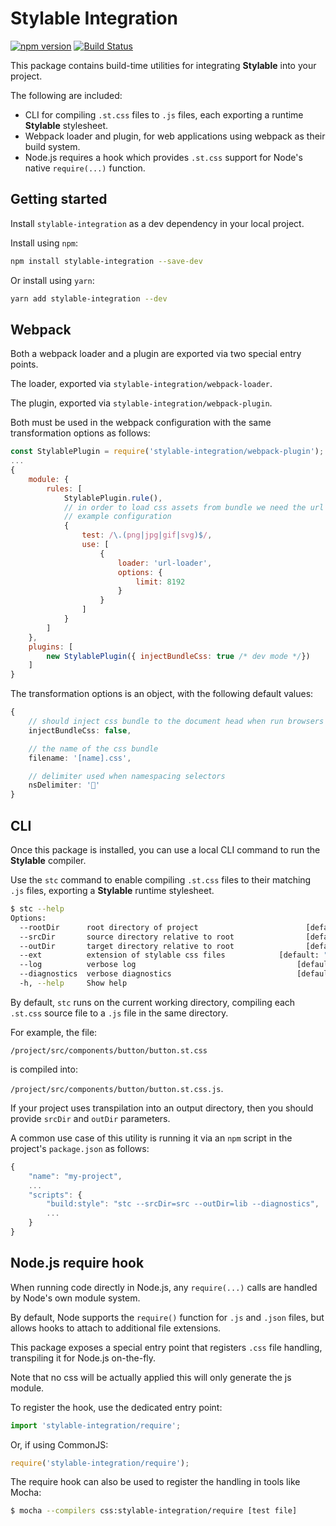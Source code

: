 # Stylable Integration
[![npm version](https://badge.fury.io/js/stylable-integration.svg)](https://www.npmjs.com/package/stylable-integration)
[![Build Status](https://travis-ci.org/wix/stylable-integration.svg?branch=master)](https://travis-ci.org/wix/stylable-integration)

This package contains build-time utilities for integrating **Stylable** into your project.

The following are included:
- CLI for compiling `.st.css` files to `.js` files, each exporting a runtime **Stylable** stylesheet.
- Webpack loader and plugin, for web applications using webpack as their build system.
- Node.js requires a hook which provides `.st.css` support for Node's native `require(...)` function.

## Getting started

Install `stylable-integration` as a dev dependency in your local project.

Install using `npm`:

```bash
npm install stylable-integration --save-dev
```

Or install using `yarn`:

```bash
yarn add stylable-integration --dev
```

## Webpack

Both a webpack loader and a plugin are exported via two special entry points.

The loader, exported via `stylable-integration/webpack-loader`.

The plugin, exported via `stylable-integration/webpack-plugin`.

Both must be used in the webpack configuration with the same transformation options as follows:

```js
const StylablePlugin = require('stylable-integration/webpack-plugin');
...
{
    module: {
        rules: [
            StylablePlugin.rule(),
            // in order to load css assets from bundle we need the url loader configured.
            // example configuration
            {
                test: /\.(png|jpg|gif|svg)$/,
                use: [
                    {
                        loader: 'url-loader',
                        options: {
                            limit: 8192
                        }
                    }
                ]
            }
        ]
    },
    plugins: [
        new StylablePlugin({ injectBundleCss: true /* dev mode */})
    ]
}

```


The transformation options is an object, with the following default values:
```ts
{
    // should inject css bundle to the document head when run browsers
    injectBundleCss: false,

    // the name of the css bundle
    filename: '[name].css',

    // delimiter used when namespacing selectors
    nsDelimiter: '💠'
}
```

## CLI

Once this package is installed, you can use a local CLI command to run the **Stylable** compiler.

Use the `stc` command to enable compiling `.st.css` files to their matching `.js` files, exporting a **Stylable** runtime stylesheet.

```bash
$ stc --help
Options:
  --rootDir      root directory of project                        [default: cwd]
  --srcDir       source directory relative to root                [default: "."]
  --outDir       target directory relative to root                [default: "."]
  --ext          extension of stylable css files            [default: ".st.css"]
  --log          verbose log                                    [default: false]
  --diagnostics  verbose diagnostics                            [default: false]
  -h, --help     Show help                                             [boolean]
```

By default, `stc` runs on the current working directory, compiling each `.st.css` source file to a `.js` file in the same directory.

For example, the file:

`/project/src/components/button/button.st.css`

is compiled into:

`/project/src/components/button/button.st.css.js`.

If your project uses transpilation into an output directory, then you should provide `srcDir` and `outDir` parameters.

A common use case of this utility is running it via an `npm` script in the project's `package.json` as follows:

```js
{
    "name": "my-project",
    ...
    "scripts": {
        "build:style": "stc --srcDir=src --outDir=lib --diagnostics",
        ...
    }
}
```


## Node.js require hook

When running code directly in Node.js, any `require(...)` calls are handled by Node's own module system.

By default, Node supports the `require()` function for `.js` and `.json` files, but allows hooks to attach to additional file extensions.

This package exposes a special entry point that registers `.css` file handling, transpiling it for Node.js on-the-fly.

Note that no css will be actually applied this will only generate the js module.

To register the hook, use the dedicated entry point:

```ts
import 'stylable-integration/require';
```

Or, if using CommonJS:

```js
require('stylable-integration/require');
```

The require hook can also be used to register the handling in tools like Mocha:

```bash
$ mocha --compilers css:stylable-integration/require [test file]
```
